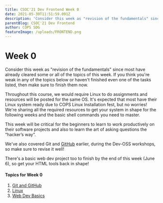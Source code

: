 ```yaml
---
title: CSOC'21 Dev Frontend Week 0
date: 2021-05-30T11:51:59.091Z
description: 'Consider this week as "revision of the fundamentals" since most have already cleared some or all of the topics of this week.'
parentBlog: CSOC'21 Dev Frontend
author: COPS SDG
featureImage: /uploads/FRONTEND.png
---
```


# Week 0

Consider this week as "revision of the fundamentals" since most have already cleared some or all of the topics of this week. If you think you're weak in any of the topics below or haven't finished even one of the tasks listed, then make sure to finish them now.

Throughout this course, we would require Linux to do assignments and resources will be posted for the same OS. It's expected that most have their Linux system ready due to COPS Linux Installation fest, but no worries! We're sharing all the required resources to get your system in shape for the following weeks and the basic shell commands you need to master.

This week will be critical for the beginners to learn to work productively on their software projects and also to learn the art of asking questions the “hacker’s way”.

We've also covered Git and [GitHub](https://github.com/) earlier, during the Dev-OSS workshops, so make sure to revise it well!

There's a basic web dev project too to finish by the end of this week (June 6), so get your HTML tools back in shape!

#### Topics for Week 0

1. [Git and GitHub](csoc21-frontend-week0-GitGitHub)
2. [Linux](csoc21-frontend-week0-Linux)
3. [Web Dev Basics](csoc21-frontend-week0-Web-Dev-Basics)

<style>

    .cards-container {
        display: flex;
        width: 100%;
    }
    .card {
        border: 2px solid black;
        margin-left: 8px;
        margin-right: 8px;
        margin-bottom: 40px;
        height: 250px;
        width: 45%;
    }
    .card-image {
        margin-left: auto;
        margin-right: auto;
        max-width:100%;
        max-height:100%;
    }
    .card-text {
        text-align: center;
        font-weight: bold;
        text-decoration: underline;
    }

</style>